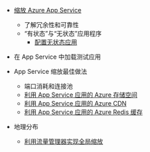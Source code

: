 * [缩放 Azure App Service](../articles/app-service-web/web-sites-scale.md)
    * 了解冗余性和可靠性
    * “有状态”与“无状态”应用程序
        * [配置无状态应用](https://azure.microsoft.com/blog/disabling-arrs-instance-affinity-in-windows-azure-web-sites/)

* 在 App Service 中加载测试应用

* App Service 缩放最佳做法
    * 端口消耗和连接池
    * [利用 App Service 应用的 Azure 存储空间](../articles/storage/storage-dotnet-how-to-use-blobs.md)
    * [利用 App Service 应用的 Azure CDN](/cdn/cdn-overview/)
    * [利用 App Service 应用的 Azure Redis 缓存](../articles/redis-cache/cache-dotnet-how-to-use-azure-redis-cache.md)

* 地理分布
    * [利用流量管理器实现全局缩放](../articles/traffic-manager/traffic-manager-overview.md)

<!---HONumber=Mooncake_0815_2016-->